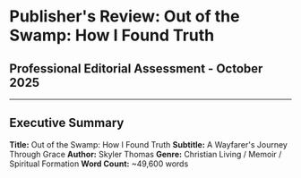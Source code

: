 # Publisher's Review: Out of the Swamp: How I Found Truth
## Professional Editorial Assessment - October 2025

---

## Executive Summary

**Title:** Out of the Swamp: How I Found Truth
**Subtitle:** A Wayfarer's Journey Through Grace
**Author:** Skyler Thomas
**Genre:** Christian Living / Memoir / Spiritual Formation
**Word Count:** ~49,600 words
